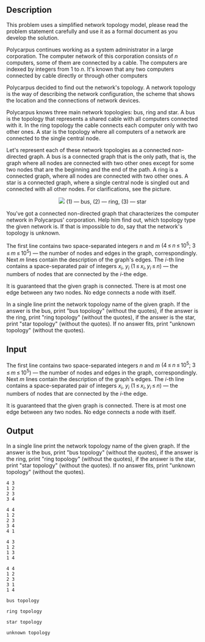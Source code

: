 ## Description

<div><p><span class="tex-font-style-it">This problem uses a simplified network topology model, please read the problem statement carefully and use it as a formal document as you develop the solution.</span></p><p>Polycarpus continues working as a system administrator in a large corporation. The computer network of this corporation consists of <span class="tex-span"><i>n</i></span> computers, some of them are connected by a cable. The computers are indexed by integers from <span class="tex-span">1</span> to <span class="tex-span"><i>n</i></span>. It's known that any two computers connected by cable directly or through other computers</p><p>Polycarpus decided to find out the network's topology. A network topology is the way of describing the network configuration, the scheme that shows the location and the connections of network devices.</p><p>Polycarpus knows three main network topologies: bus, ring and star. A bus is the topology that represents a shared cable with all computers connected with it. In the ring topology the cable connects each computer only with two other ones. A star is the topology where all computers of a network are connected to the single central node.</p><p>Let's represent each of these network topologies as a connected non-directed graph. A bus is a connected graph that is the only path, that is, the graph where all nodes are connected with two other ones except for some two nodes that are the beginning and the end of the path. A ring is a connected graph, where all nodes are connected with two other ones. A star is a connected graph, where a single central node is singled out and connected with all other nodes. For clarifications, see the picture.</p><center> <img class="tex-graphics" src="file://lgZdwwAc.png" style="max-width: 100.0%;max-height: 100.0%;">   <span class="tex-font-size-script">(1) — bus, (2) — ring, (3) — star</span> </center><p>You've got a connected non-directed graph that characterizes the computer network in Polycarpus' corporation. Help him find out, which topology type the given network is. If that is impossible to do, say that the network's topology is unknown. </p></div><div class="input-specification"><p>The first line contains two space-separated integers <span class="tex-span"><i>n</i></span> and <span class="tex-span"><i>m</i></span> <span class="tex-span">(4 ≤ <i>n</i> ≤ 10<sup class="upper-index">5</sup>;&nbsp;3 ≤ <i>m</i> ≤ 10<sup class="upper-index">5</sup>)</span> — the number of nodes and edges in the graph, correspondingly. Next <span class="tex-span"><i>m</i></span> lines contain the description of the graph's edges. The <span class="tex-span"><i>i</i></span>-th line contains a space-separated pair of integers <span class="tex-span"><i>x</i><sub class="lower-index"><i>i</i></sub></span>, <span class="tex-span"><i>y</i><sub class="lower-index"><i>i</i></sub></span> <span class="tex-span">(1 ≤ <i>x</i><sub class="lower-index"><i>i</i></sub>, <i>y</i><sub class="lower-index"><i>i</i></sub> ≤ <i>n</i>)</span> — the numbers of nodes that are connected by the <span class="tex-span"><i>i</i></span>-the edge.</p><p>It is guaranteed that the given graph is connected. There is at most one edge between any two nodes. No edge connects a node with itself.</p></div><div class="output-specification"><p>In a single line print the network topology name of the given graph. If the answer is the bus, print "<span class="tex-font-style-tt">bus topology</span>" (without the quotes), if the answer is the ring, print "<span class="tex-font-style-tt">ring topology</span>" (without the quotes), if the answer is the star, print "<span class="tex-font-style-tt">star topology</span>" (without the quotes). If no answer fits, print "<span class="tex-font-style-tt">unknown topology</span>" (without the quotes).</p></div>

## Input

<p>The first line contains two space-separated integers <span class="tex-span"><i>n</i></span> and <span class="tex-span"><i>m</i></span> <span class="tex-span">(4 ≤ <i>n</i> ≤ 10<sup class="upper-index">5</sup>;&nbsp;3 ≤ <i>m</i> ≤ 10<sup class="upper-index">5</sup>)</span> — the number of nodes and edges in the graph, correspondingly. Next <span class="tex-span"><i>m</i></span> lines contain the description of the graph's edges. The <span class="tex-span"><i>i</i></span>-th line contains a space-separated pair of integers <span class="tex-span"><i>x</i><sub class="lower-index"><i>i</i></sub></span>, <span class="tex-span"><i>y</i><sub class="lower-index"><i>i</i></sub></span> <span class="tex-span">(1 ≤ <i>x</i><sub class="lower-index"><i>i</i></sub>, <i>y</i><sub class="lower-index"><i>i</i></sub> ≤ <i>n</i>)</span> — the numbers of nodes that are connected by the <span class="tex-span"><i>i</i></span>-the edge.</p><p>It is guaranteed that the given graph is connected. There is at most one edge between any two nodes. No edge connects a node with itself.</p>

## Output

<p>In a single line print the network topology name of the given graph. If the answer is the bus, print "<span class="tex-font-style-tt">bus topology</span>" (without the quotes), if the answer is the ring, print "<span class="tex-font-style-tt">ring topology</span>" (without the quotes), if the answer is the star, print "<span class="tex-font-style-tt">star topology</span>" (without the quotes). If no answer fits, print "<span class="tex-font-style-tt">unknown topology</span>" (without the quotes).</p>





```input1
4 3
1 2
2 3
3 4

```




```input2
4 4
1 2
2 3
3 4
4 1

```




```input3
4 3
1 2
1 3
1 4

```




```input4
4 4
1 2
2 3
3 1
1 4

```




```output1
bus topology

```




```output2
ring topology

```




```output3
star topology

```




```output4
unknown topology

```



